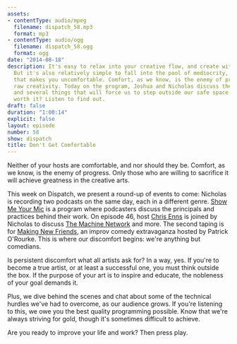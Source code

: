 ```yaml
---
assets:
- contentType: audio/mpeg
  filename: dispatch_58.mp3
  format: mp3
- contentType: audio/ogg
  filename: dispatch_58.ogg
  format: ogg
date: "2014-08-18"
description: It's easy to relax into your creative flow, and create without hesitation.
  But it's also relatively simple to fall into the pool of mediocrity, and avoid anything
  that makes you uncomfortable. Comfort, as we know, is the enemy of progress, and
  raw creativity. Today on the program, Joshua and Nicholas discuss the upcoming week,
  and several things that will force us to step outside our safe space. Is the risk
  worth it? Listen to find out.
draft: false
duration: "1:00:14"
explicit: false
layout: episode
number: 58
show: dispatch
title: Don't Get Comfortable
---
```

Neither of your hosts are comfortable, and nor should they be. Comfort, as we know, is the enemy of progress. Only those who are willing to sacrifice it will achieve greatness in the creative arts.

This week on Dispatch, we present a round-up of events to come: Nicholas is recording two podcasts on the same day, each in a different genre. [Show Me Your Mic](http://goodstuff.fm/smym/46) is a program where podcasters discuss the principals and practices behind their work. On episode 46, host [Chris Enns](http://twitter.com/iChris) is joined by Nicholas to discuss [The Machine Network](http://nicholaswyoung.com) and more. The second taping is for [Making New Friends](http://peachesandhotsauce.com/category/podcasts/making-new-friends), an improv comedy extravaganza hosted by Patrick O'Rourke. This is where our discomfort begins: we're anything but comedians.

Is persistent discomfort what all artists ask for? In a way, yes. If you're to become a true artist, or at least a successful one, you must think outside the box. If the purpose of your art is to inspire and educate, the nobleness of your goal demands it.

Plus, we dive behind the scenes and chat about some of the technical hurdles we've had to overcome, as our audience grows. If you're listening to this, we owe you the best quality programming possible. Know that we're always striving for gold, though it's sometimes difficult to achieve.

Are you ready to improve your life and work? Then press play.